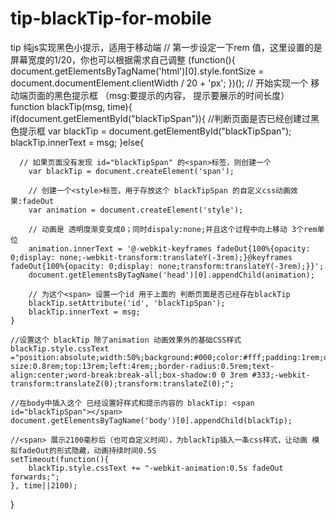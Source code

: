# tip-blackTip-for-mobile
tip 纯js实现黑色小提示，适用于移动端
// 第一步设定一下rem 值，这里设置的是屏幕宽度的1/20，你也可以根据需求自己调整
(function(){ 
	document.getElementsByTagName('html')[0].style.fontSize = document.documentElement.clientWidth / 20 + 'px';
})();
// 开始实现一个 移动端页面的黑色提示框 （msg:要提示的内容， 提示要展示的时间长度）
function blackTip(msg, time){
	if(document.getElementById("blackTipSpan")){    //判断页面是否已经创建过黑色提示框 <span id="blackTipSpan"></span>
		var blackTip = document.getElementById("blackTipSpan");
		blackTip.innerText = msg;
	}else{
	
	  // 如果页面没有发现 id="blackTipSpan" 的<span>标签，则创建一个
		var blackTip = document.createElement('span');
		
		// 创建一个<style>标签，用于存放这个 blackTipSpan 的自定义css动画效果:fadeOut
		var animation = document.createElement('style');
		
		// 动画是 透明度渐变变成0；同时dispaly:none;并且这个过程中向上移动 3个rem单位
		animation.innerText = '@-webkit-keyframes fadeOut{100%{opacity: 0;display: none;-webkit-transform:translateY(-3rem);}@keyframes fadeOut{100%{opacity: 0;display: none;transform:translateY(-3rem);}}';
		document.getElementsByTagName('head')[0].appendChild(animation);
		
		// 为这个<span> 设置一个id 用于上面的 判断页面是否已经存在blackTip
		blackTip.setAttribute('id', 'blackTipSpan');
		blackTip.innerText = msg;
	}
	
	//设置这个 blackTip 除了animation 动画效果外的基础CSS样式
	blackTip.style.cssText ="position:absolute;width:50%;background:#000;color:#fff;padding:1rem;opacity:0.8;font-size:0.8rem;top:13rem;left:4rem;;border-radius:0.5rem;text-align:center;word-break:break-all;box-shadow:0 0 3rem #333;-webkit-transform:translateZ(0);transform:translateZ(0);";

	//在body中插入这个 已经设置好样式和提示内容的 blackTip: <span id="blackTipSpan"></span>
	document.getElementsByTagName('body')[0].appendChild(blackTip);
	
	//<span> 展示2100毫秒后（也可自定义时间），为blackTip插入一条css样式，让动画 模拟fadeOut的形式隐藏，动画持续时间0.5S 
	setTimeout(function(){
		blackTip.style.cssText += "-webkit-animation:0.5s fadeOut forwards;";
	}, time||2100);
}
